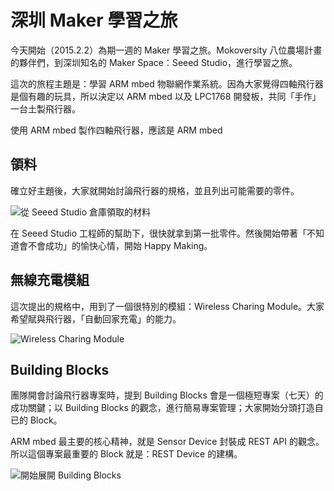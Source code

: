 # 深圳 Maker 學習之旅

今天開始（2015.2.2）為期一週的 Maker 學習之旅。Mokoversity 八位農場計畫的夥伴們，到深圳知名的 Maker Space：Seeed Studio，進行學習之旅。

這次的旅程主題是：學習 ARM mbed 物聯網作業系統。因為大家覺得四軸飛行器是個有趣的玩具，所以決定以 ARM mbed 以及 LPC1768 開發板，共同「手作」一台土製飛行器。

使用 ARM mbed 製作四軸飛行器，應該是 ARM mbed 

## 領料

確立好主題後，大家就開始討論飛行器的規格，並且列出可能需要的零件。

![從 Seeed Studio 倉庫領取的材料](https://scontent-b-sjc.xx.fbcdn.net/hphotos-xap1/v/t1.0-9/10446647_384280548419836_8997656722491301359_n.jpg?oh=2b5015fd3cdd7960991be5ab89352350&oe=55579122)

在 Seeed Studio 工程師的幫助下，很快就拿到第一批零件。然後開始帶著「不知道會不會成功」的愉快心情，開始 Happy Making。

## 無線充電模組

這次提出的規格中，用到了一個很特別的模組：Wireless Charing Module。大家希望賦與飛行器，「自動回家充電」的能力。

![Wireless Charing Module](https://fbcdn-sphotos-e-a.akamaihd.net/hphotos-ak-xpa1/v/t1.0-9/10931390_384280568419834_6574277745703459333_n.jpg?oh=cc117c2a2b1feb2babdb2f0e715f978b&oe=556D1FDB&__gda__=1432920931_4e18517a01f41b896c99078f8cca7fde)

## Building Blocks

團隊開會討論飛行器專案時，提到 Building Blocks 會是一個極短專案（七天）的成功關鍵；以 Building Blocks 的觀念，進行簡易專案管理；大家開始分頭打造自已的 Block。

ARM mbed 最主要的核心精神，就是 Sensor Device 封裝成 REST API 的觀念。所以這個專案最重要的 Block 就是：REST Device 的建構。

![開始展開 Building Blocks](https://fbcdn-sphotos-b-a.akamaihd.net/hphotos-ak-xfp1/v/t1.0-9/10846095_384280718419819_7489546409479898578_n.jpg?oh=e5c7aed8f15f6da6be602ad15ef4be1f&oe=55673F42&__gda__=1431963595_49195ca38cb3bdfce52058ee675ff72c)




